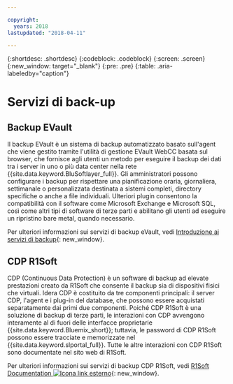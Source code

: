 ```yaml
---

copyright:
  years: 2018
lastupdated: "2018-04-11"

---
```

{:shortdesc: .shortdesc}
{:codeblock: .codeblock}
{:screen: .screen}
{:new_window: target="_blank"}
{:pre: .pre}
{:table: .aria-labeledby="caption"}

# Servizi di back-up

## Backup EVault

Il backup EVault è un sistema di backup automatizzato basato sull'agent che viene gestito tramite l'utilità di gestione EVault WebCC basata sul browser, che fornisce agli utenti un metodo per eseguire il backup dei dati tra i server in uno o più data center nella rete {{site.data.keyword.BluSoftlayer_full}}.  Gli amministratori possono configurare i backup per rispettare una pianificazione oraria, giornaliera, settimanale o personalizzata destinata a sistemi completi, directory specifiche o anche a file individuali.  Ulteriori plugin consentono la compatibilità con il software come Microsoft Exchange e Microsoft SQL, così come altri tipi di software di terze parti e abilitano gli utenti ad eseguire un ripristino bare metal, quando necessario.

Per ulteriori informazioni sui servizi di backup eVault, vedi [Introduzione ai servizi di backup](../infrastructure/Backup/index.html){: new_window}.

## CDP R1Soft

CDP (Continuous Data Protection) è un software di backup ad elevate prestazioni creato da R1Soft che consente il backup sia di dispositivi fisici che virtuali. Idera CDP è costituito da tre componenti principali: il server CDP, l'agent e i plug-in del database, che possono essere acquistati separatamente dai primi due componenti.  Poiché CDP R1Soft è una soluzione di backup di terze parti, le interazioni con CDP avvengono interamente al di fuori delle interfacce proprietarie {{site.data.keyword.Bluemix_short}}; tuttavia, le password di CDP R1Soft possono essere tracciate e memorizzate nel {{site.data.keyword.slportal_full}}.  Tutte le altre interazioni con CDP R1Soft sono documentate nel sito web di R1Soft.

Per ulteriori informazioni sui servizi di backup CDP R1Soft, vedi [R1Soft Documentation ![Icona link esterno](../icons/launch-glyph.svg "Icona link esterno")](http://wiki.r1soft.com/display/ServerBackupManager/Home){: new_window}.
